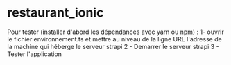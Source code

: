 # restaurant_ionic

Pour tester (installer d'abord les dépendances avec yarn ou npm) :
1- ouvrir le fichier environnement.ts et mettre au niveau de la ligne URL l'adresse de la machine qui héberge le serveur strapi
2 - Demarrer le serveur strapi
3 - Tester l'application
